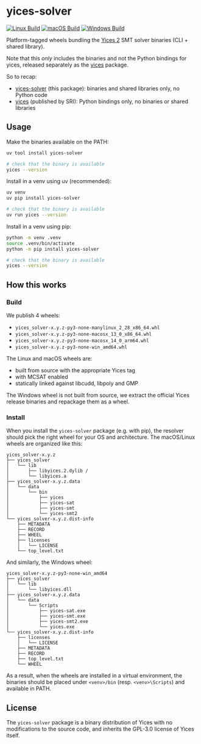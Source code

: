 # yices-solver

[![Linux Build](https://github.com/a16z/yices-solver/actions/workflows/build-linux.yml/badge.svg)](https://github.com/a16z/yices-solver/actions/workflows/build-linux.yml)
[![macOS Build](https://github.com/a16z/yices-solver/actions/workflows/build-mac.yml/badge.svg)](https://github.com/a16z/yices-solver/actions/workflows/build-mac.yml)
[![Windows Build](https://github.com/a16z/yices-solver/actions/workflows/build-windows.yml/badge.svg)](https://github.com/a16z/yices-solver/actions/workflows/build-windows.yml)

Platform-tagged wheels bundling the [Yices 2](https://github.com/SRI-CSL/yices2) SMT solver binaries (CLI + shared library).

Note that this *only* includes the binaries and not the Python bindings for yices, released separately as the [yices](https://pypi.org/project/yices/) package.

So to recap:

- [yices-solver](https://pypi.org/project/yices-solver/) (this package): binaries and shared libraries only, no Python code
- [yices](https://pypi.org/project/yices/) (published by SRI): Python bindings only, no binaries or shared libraries

## Usage

Make the binaries available on the PATH:

```sh
uv tool install yices-solver

# check that the binary is available
yices --version
```

Install in a venv using uv (recommended):

```sh
uv venv
uv pip install yices-solver

# check that the binary is available
uv run yices --version
```

Install in a venv using pip:

```sh
python -m venv .venv
source .venv/bin/activate
python -m pip install yices-solver

# check that the binary is available
yices --version
```

## How this works

### Build

We publish 4 wheels:
- `yices_solver-x.y.z-py3-none-manylinux_2_28_x86_64.whl`
- `yices_solver-x.y.z-py3-none-macosx_13_0_x86_64.whl`
- `yices_solver-x.y.z-py3-none-macosx_14_0_arm64.whl`
- `yices_solver-x.y.z-py3-none-win_amd64.whl`

The Linux and macOS wheels are:
- built from source with the appropriate Yices tag
- with MCSAT enabled
- statically linked against libcudd, libpoly and GMP

The Windows wheel is not built from source, we extract the official Yices release binaries and repackage them as a wheel.


### Install

When you install the `yices-solver` package (e.g. with pip), the resolver should pick the right wheel for your OS and architecture. The macOS/Linux wheels are organized like this:

```
yices_solver-x.y.z
├── yices_solver
│   └── lib
│       ├── libyices.2.dylib /
│       └── libyices.a
├── yices_solver-x.y.z.data
│   └── data
│       └── bin
│           ├── yices
│           ├── yices-sat
│           ├── yices-smt
│           └── yices-smt2
└── yices_solver-x.y.z.dist-info
    ├── METADATA
    ├── RECORD
    ├── WHEEL
    ├── licenses
    │   └── LICENSE
    └── top_level.txt
```

And similarly, the Windows wheel:

```
yices_solver-x.y.z-py3-none-win_amd64
├── yices_solver
│   └── lib
│       └── libyices.dll
├── yices_solver-x.y.z.data
│   └── data
│       └── Scripts
│           ├── yices-sat.exe
│           ├── yices-smt.exe
│           ├── yices-smt2.exe
│           └── yices.exe
└── yices_solver-x.y.z.dist-info
    ├── licenses
    │   └── LICENSE
    ├── METADATA
    ├── RECORD
    ├── top_level.txt
    └── WHEEL
```

As a result, when the wheels are installed in a virtual environment, the binaries should be placed under `<venv>/bin` (resp. `<venv>\Scripts`) and available in PATH.


## License

The `yices-solver` package is a binary distribution of Yices with no modifications to the source code, and inherits the GPL-3.0 license of Yices itself.

